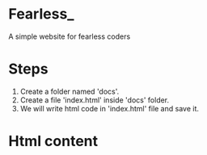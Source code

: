 # Fearless_
A simple website for fearless coders


# Steps
1. Create a folder named 'docs'.
2. Create a file 'index.html' inside 'docs' folder.
3. We will write html code in 'index.html' file and save it.

# Html content
